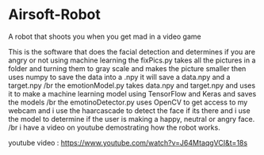 # Airsoft-Robot
A robot that shoots you when you get mad in a video game

This is the software that does the facial detection and determines if you are angry or not using machine learning
the fixPics.py takes all the pictures in a folder and turning them to gray scale and makes the picture smaller then uses numpy to save the data into a .npy it will save a data.npy and a target.npy
/br
the emotionModel.py takes data.npy and target.npy and uses it to make a machine learning model using TensorFlow and Keras and saves the models
/br
the emotinoDetector.py uses OpenCV to get access to my webcam and i use the haarcascade to detect the face if its there and i use the model to determine if the user is making a happy, neutral or angry face.
/br
i have a video on youtube demostrating how the robot works.

youtube video : https://www.youtube.com/watch?v=J64MtaqgVCI&t=18s
